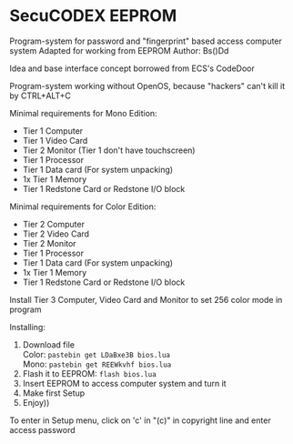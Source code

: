 # SecuCODEX EEPROM

Program-system for password and "fingerprint" based access computer system
Adapted for working from EEPROM
Author: Bs()Dd

Idea and base interface concept borrowed from ECS's CodeDoor

Program-system working without OpenOS, because "hackers" can't kill it by CTRL+ALT+C

Minimal requirements for Mono Edition:
 - Tier 1 Computer
 - Tier 1 Video Card
 - Tier 2 Monitor (Tier 1 don't have touchscreen)
 - Tier 1 Processor
 - Tier 1 Data card (For system unpacking)
 - 1x Tier 1 Memory
 - Tier 1 Redstone Card or Redstone I/O block

Minimal requirements for Color Edition:
 - Tier 2 Computer
 - Tier 2 Video Card
 - Tier 2 Monitor
 - Tier 1 Processor
 - Tier 1 Data card (For system unpacking)
 - 1x Tier 1 Memory
 - Tier 1 Redstone Card or Redstone I/O block

Install Tier 3 Computer, Video Card and Monitor to set 256 color mode in program

Installing:
 1. Download file  
    Color: `pastebin get LDaBxe3B bios.lua`  
    Mono: `pastebin get REEWkvhf bios.lua`
 2. Flash it to EEPROM: `flash bios.lua`
 3. Insert EEPROM to access computer system and turn it
 4. Make first Setup
 5. Enjoy))
 
To enter in Setup menu, click on 'c' in "(c)" in copyright line and enter access password
